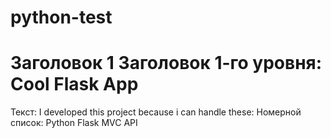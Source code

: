 # python-test
# Заголовок 1 Заголовок 1-го уровня: Cool Flask App
Текст: I developed this project because i can handle these:
Номерной список:
Python
Flask
MVC
API
